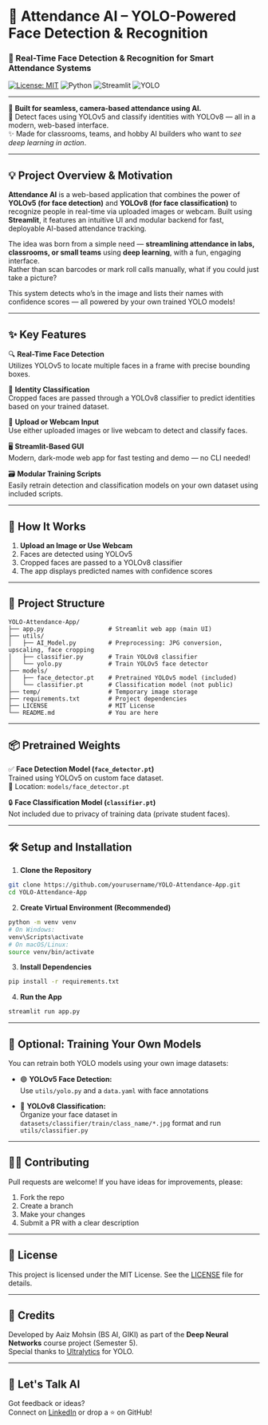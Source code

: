 # 🧠 Attendance AI – YOLO-Powered Face Detection & Recognition  
### 🎯 Real-Time Face Detection & Recognition for Smart Attendance Systems  
[![License: MIT](https://img.shields.io/badge/License-MIT-blue.svg)](./LICENSE)
![Python](https://img.shields.io/badge/Made%20with-Python-3776AB?logo=python&logoColor=white)
![Streamlit](https://img.shields.io/badge/Built%20with-Streamlit-FF4B4B?logo=streamlit&logoColor=white)
![YOLO](https://img.shields.io/badge/YOLOv5%20%2B%20YOLOv8-Object%20Detection%20%26%20Classification-green?logo=openai)

---

🎥 **Built for seamless, camera-based attendance using AI.**  
📸 Detect faces using YOLOv5 and classify identities with YOLOv8 — all in a modern, web-based interface.  
✨ Made for classrooms, teams, and hobby AI builders who want to *see deep learning in action*.

---


## 💡 Project Overview & Motivation

**Attendance AI** is a web-based application that combines the power of **YOLOv5 (for face detection)** and **YOLOv8 (for face classification)** to recognize people in real-time via uploaded images or webcam. Built using **Streamlit**, it features an intuitive UI and modular backend for fast, deployable AI-based attendance tracking.

The idea was born from a simple need — **streamlining attendance in labs, classrooms, or small teams** using **deep learning**, with a fun, engaging interface.  
Rather than scan barcodes or mark roll calls manually, what if you could just take a picture?

This system detects who’s in the image and lists their names with confidence scores — all powered by your own trained YOLO models!

---

## ✨ Key Features

🔍 **Real-Time Face Detection**  
Utilizes YOLOv5 to locate multiple faces in a frame with precise bounding boxes.

🧠 **Identity Classification**  
Cropped faces are passed through a YOLOv8 classifier to predict identities based on your trained dataset.

📸 **Upload or Webcam Input**  
Use either uploaded images or live webcam to detect and classify faces.

🖥️ **Streamlit-Based GUI**  
Modern, dark-mode web app for fast testing and demo — no CLI needed!

🗃️ **Modular Training Scripts**  
Easily retrain detection and classification models on your own dataset using included scripts.

---

## 🚀 How It Works

1. **Upload an Image or Use Webcam**  
2. Faces are detected using YOLOv5  
3. Cropped faces are passed to a YOLOv8 classifier  
4. The app displays predicted names with confidence scores  

---

## 📁 Project Structure

```
YOLO-Attendance-App/
├── app.py                  # Streamlit web app (main UI)
├── utils/
│   ├── AI_Model.py         # Preprocessing: JPG conversion, upscaling, face cropping
│   ├── classifier.py       # Train YOLOv8 classifier
│   └── yolo.py             # Train YOLOv5 face detector
├── models/
│   ├── face_detector.pt    # Pretrained YOLOv5 model (included)
│   └── classifier.pt       # Classification model (not public)
├── temp/                   # Temporary image storage
├── requirements.txt        # Project dependencies
├── LICENSE                 # MIT License
└── README.md               # You are here
```

---

## 📦 Pretrained Weights

✅ **Face Detection Model (`face_detector.pt`)**  
Trained using YOLOv5 on custom face dataset.  
📁 Location: `models/face_detector.pt`

🔒 **Face Classification Model (`classifier.pt`)**  
Not included due to privacy of training data (private student faces).

---

## 🛠️ Setup and Installation

1. **Clone the Repository**

```bash
git clone https://github.com/yourusername/YOLO-Attendance-App.git
cd YOLO-Attendance-App
```

2. **Create Virtual Environment (Recommended)**

```bash
python -m venv venv
# On Windows:
venv\Scripts\activate
# On macOS/Linux:
source venv/bin/activate
```

3. **Install Dependencies**

```bash
pip install -r requirements.txt
```

4. **Run the App**

```bash
streamlit run app.py
```

---

## 🧪 Optional: Training Your Own Models

You can retrain both YOLO models using your own image datasets:

- 🟣 **YOLOv5 Face Detection:**  
  Use `utils/yolo.py` and a `data.yaml` with face annotations

- 🔵 **YOLOv8 Classification:**  
  Organize your face dataset in `datasets/classifier/train/class_name/*.jpg` format and run `utils/classifier.py`

---

## 🙋‍♂️ Contributing

Pull requests are welcome! If you have ideas for improvements, please:

1. Fork the repo  
2. Create a branch  
3. Make your changes  
4. Submit a PR with a clear description  

---

## 📜 License

This project is licensed under the MIT License. See the [LICENSE](./LICENSE) file for details.

---

## 👥 Credits

Developed by Aaiz Mohsin (BS AI, GIKI) as part of the **Deep Neural Networks** course project (Semester 5).  
Special thanks to [Ultralytics](https://github.com/ultralytics/ultralytics) for YOLO.

---

## 🧠 Let's Talk AI

Got feedback or ideas?  
Connect on [LinkedIn](https://www.linkedin.com/in/aaizmohsin) or drop a ⭐ on GitHub!
